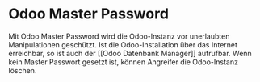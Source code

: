 # Odoo Master Password

Mit Odoo Master Password  wird die Odoo-Instanz vor unerlaubten Manipulationen geschützt. Ist die Odoo-Installation über das Internet erreichbar, so ist auch der [[Odoo Datenbank Manager]] aufrufbar. Wenn kein Master Passwort gesetzt ist, können Angreifer die Odoo-Instanz löschen.